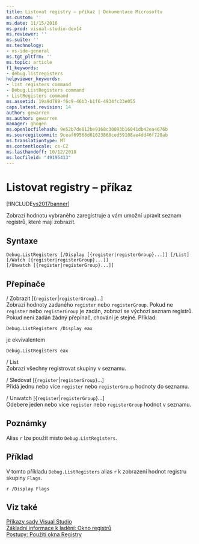 ```yaml
---
title: Listovat registry – příkaz | Dokumentace Microsoftu
ms.custom: ''
ms.date: 11/15/2016
ms.prod: visual-studio-dev14
ms.reviewer: ''
ms.suite: ''
ms.technology:
- vs-ide-general
ms.tgt_pltfrm: ''
ms.topic: article
f1_keywords:
- debug.listregisters
helpviewer_keywords:
- list registers command
- Debug.ListRegisters command
- ListRegisters command
ms.assetid: 19a9d789-f6c9-46b3-b1f6-4934fc33e055
caps.latest.revision: 14
author: gewarren
ms.author: gewarren
manager: ghogen
ms.openlocfilehash: 9e52b7de812be9168c30093b16041db42ea4676b
ms.sourcegitcommit: 9ceaf69568d61023868ced59108ae4dd46f720ab
ms.translationtype: MT
ms.contentlocale: cs-CZ
ms.lasthandoff: 10/12/2018
ms.locfileid: "49195413"
---
```

# <a name="list-registers-command"></a>Listovat registry – příkaz
[!INCLUDE[vs2017banner](../../includes/vs2017banner.md)]

  
Zobrazí hodnotu vybraného zaregistruje a vám umožní upravit seznam registrů, které mají zobrazit.  
  
## <a name="syntax"></a>Syntaxe  
  
```  
Debug.ListRegisters [/Display [{register|registerGroup}...]] [/List]  
[/Watch [{register|registerGroup}...]]  
[/Unwatch [{register|registerGroup}...]]  
```  
  
## <a name="switches"></a>Přepínače  
 / Zobrazit [{`register`&#124;`registerGroup`}...]  
 Zobrazí hodnoty zadaného `register` nebo `registerGroup`. Pokud ne `register` nebo `registerGroup` je zadán, zobrazí se výchozí seznam registrů. Pokud není zadán žádný přepínač, chování je stejné. Příklad:  
  
 `Debug.ListRegisters /Display eax`  
  
 je ekvivalentem  
  
 `Debug.ListRegisters eax`  
  
 / List  
 Zobrazí všechny registrovat skupiny v seznamu.  
  
 / Sledovat [{`register`&#124;`registerGroup`}...]  
 Přidá jednu nebo více `register` nebo `registerGroup` hodnoty do seznamu.  
  
 / Unwatch [{`register`&#124;`registerGroup`}...]  
 Odebere jeden nebo více `register` nebo `registerGroup` hodnot v seznamu.  
  
## <a name="remarks"></a>Poznámky  
 Alias `r` lze použít místo `Debug.ListRegisters`.  
  
## <a name="example"></a>Příklad  
 V tomto příkladu `Debug.ListRegisters` alias `r` k zobrazení hodnot registru skupiny `Flags`.  
  
```  
r /Display Flags  
```  
  
## <a name="see-also"></a>Viz také  
 [Příkazy sady Visual Studio](../../ide/reference/visual-studio-commands.md)   
 [Základní informace k ladění: Okno registrů](../../debugger/debugging-basics-registers-window.md)   
 [Postupy: Použití okna Registry](../../debugger/how-to-use-the-registers-window.md)



